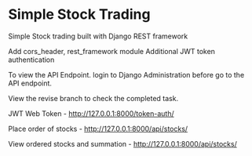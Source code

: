 # Simple Stock Trading

Simple Stock trading built with Django REST framework

Add cors_header, rest_framework module
Additional JWT token authentication

To view the API Endpoint. login to Django Administration before go to the API endpoint.

View the revise branch to check the completed task.


JWT Web Token
    - http://127.0.0.1:8000/token-auth/

Place order of stocks
    - http://127.0.0.1:8000/api/stocks/

View ordered stocks and summation
    - http://127.0.0.1:8000/api/stocks/